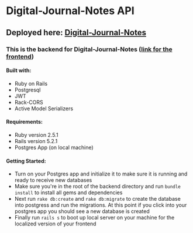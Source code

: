 # Digital-Journal-Notes API

## Deployed here: [Digital-Journal-Notes](https://digital-journal-notes.herokuapp.com/)

### This is the backend for Digital-Journal-Notes ([link for the frontend](https://github.com/jtx007/Digital-Journal-Notes))




#### Built with:
- Ruby on Rails
- Postgresql
- JWT
- Rack-CORS
- Active Model Serializers

#### Requirements:
- Ruby version 2.5.1
- Rails version 5.2.1
- Postgres App (on local machine)

#### Getting Started:
- Turn on your Postgres app and initialize it to make sure it is running and ready to receive new databases
- Make sure you're in the root of the backend directory and run `bundle install` to install all gems and dependencies
- Next run `rake db:create` and `rake db:migrate` to create the database into postgress and run the migrations. At this point if you click into your postgres app you should see a new database is created
- Finally run `rails s` to boot up local server on your machine for the localized version of your frontend
